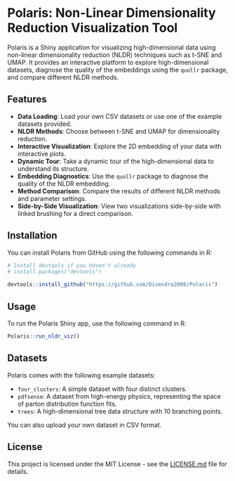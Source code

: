 # Polaris: Non-Linear Dimensionality Reduction Visualization Tool

Polaris is a Shiny application for visualizing high-dimensional data using non-linear dimensionality reduction (NLDR) techniques such as t-SNE and UMAP. It provides an interactive platform to explore high-dimensional datasets, diagnose the quality of the embeddings using the `quollr` package, and compare different NLDR methods.

## Features

- **Data Loading**: Load your own CSV datasets or use one of the example datasets provided.
- **NLDR Methods**: Choose between t-SNE and UMAP for dimensionality reduction.
- **Interactive Visualization**: Explore the 2D embedding of your data with interactive plots.
- **Dynamic Tour**: Take a dynamic tour of the high-dimensional data to understand its structure.
- **Embedding Diagnostics**: Use the `quollr` package to diagnose the quality of the NLDR embedding.
- **Method Comparison**: Compare the results of different NLDR methods and parameter settings.
- **Side-by-Side Visualization**: View two visualizations side-by-side with linked brushing for a direct comparison.

## Installation

You can install Polaris from GitHub using the following commands in R:

```R
# Install devtools if you haven't already
# install.packages("devtools")

devtools::install_github("https://github.com/Divendra2006/Polaris")
```

## Usage

To run the Polaris Shiny app, use the following command in R:

```R
Polaris::run_nldr_viz()
```

## Datasets

Polaris comes with the following example datasets:

- `four_clusters`: A simple dataset with four distinct clusters.
- `pdfsense`: A dataset from high-energy physics, representing the space of parton distribution function fits.
- `trees`: A high-dimensional tree data structure with 10 branching points.

You can also upload your own dataset in CSV format.

## License

This project is licensed under the MIT License - see the [LICENSE.md](LICENSE.md) file for details.
